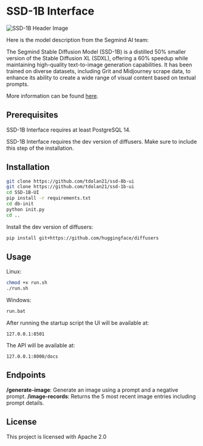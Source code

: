 # SSD-1B Interface

![SSD-1B Header Image](assets/SSD_1B.png)


Here is the model description from the Segmind AI team: 

The Segmind Stable Diffusion Model (SSD-1B) is a distilled 50% smaller version of the Stable Diffusion XL (SDXL), offering a 60% speedup while maintaining high-quality text-to-image generation capabilities. It has been trained on diverse datasets, including Grit and Midjourney scrape data, to enhance its ability to create a wide range of visual content based on textual prompts.

More information can be found [here](https://huggingface.co/segmind/SSD-1B).

## Prerequisites

SSD-1B Interface requires at least PostgreSQL 14.

SSD-1B Interface requires the dev version of  diffusers. Make sure to include this step of the installation.

## Installation

```bash
git clone https://github.com/tdolan21/ssd-8b-ui
git clone https://github.com/tdolan21/ssd-1b-ui
cd SSD-1B-UI
pip install -r requirements.txt
cd db-init
python init.py
cd ..
```
Install the dev version of diffusers: 

```bash
pip install git+https://github.com/huggingface/diffusers
```

## Usage

Linux:

```bash
chmod +x run.sh
./run.sh
```

Windows: 

```bash
run.bat
```

After running the startup script the UI will be available at:

```
127.0.0.1:8501
```

The API will be available at:

```
127.0.0.1:8000/docs
```

## Endpoints

**/generate-image**: Generate an image using a prompt and a negative prompt.
**/image-records**: Returns the 5 most recent image entries including prompt details.


## License

This project is licensed with Apache 2.0

